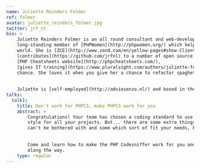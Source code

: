 ```yaml
---
name: Juliette Reinders Folmer
ref: folmer
avatar: juliette_reinders_folmer.jpg
twitter: jrf_nl
bio: >
    Juliette Reinders Folmer is an all round consultant and web-developer who tries not be a geek. Juliette is a
    long-standing member of [PHPWomen](http://phpwomen.org/) which helped her immensely to find her feet in the PHP
    world. She is [ZCE](http://www.zend.com/en/yellow-pages#show-ClientCandidateID=ZEND008782), actively
    [contributes](https://github.com/jrfnl) to a number of open source projects, is the creator of the
    [PHP Cheatsheets website](http://phpcheatsheets.com/),
    [gives IT training](https://www.pluralsight.com/authors/juliette-folmer) and speaks at conferences when given the
    chance. She loves it when you give her a chance to refactor spaghetti-code to something elegant and maintainable.
    
    
    Juliette is [self-employed](http://adviesenzo.nl/) and based in the Netherlands.
talks:
  talk1:
    title: Don't work for PHPCS, make PHPCS work for you
    abstract: >
        Congratulations! Your team has chosen a coding standard to use and you're well on your way to a consistent code
        style for all your projects. But... there are some extra things you'd like to check for, some rules you really
        can't be bothered with and some which sort of fit your needs, but not completely. Now what?
        
        
        Come and learn how to make the PHP Codesniffer work for you and how to streamline the PHPCS related work-flow
        along the way.
    type: regular
---
```

